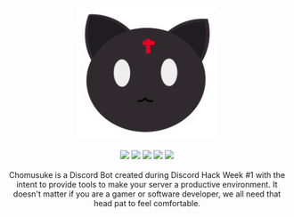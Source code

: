 <div align="center">
<img src="https://raw.githubusercontent.com/ChomusukeBot/Chomusuke/master/logo.png" width="250" />
<br><br>
<a href="https://heroku.com/deploy?template=https://github.com/ChomusukeBot/Chomusuke"><img src="https://img.shields.io/badge/heroku-deploy-430098.svg"></a>
<a href="https://discordapp.com/oauth2/authorize?client_id=591581275429666847&scope=bot&permissions=2080763015"><img src="https://img.shields.io/badge/discord-invite-7289DA.svg"></a>
<a href="https://travis-ci.com/ChomusukeBot/Chomusuke"><img src="https://img.shields.io/travis/com/chomusukebot/chomusuke.svg?label=travis"></a>
<a href="https://www.codefactor.io/repository/github/chomusukebot/chomusuke"><img src="https://www.codefactor.io/repository/github/chomusukebot/chomusuke/badge"></a>
<a href="https://dependabot.com"><img src="https://api.dependabot.com/badges/status?host=github&repo=ChomusukeBot/Chomusuke"></a>
<br><br>
Chomusuke is a Discord Bot created during Discord Hack Week #1 with the intent to provide tools to make your server a productive environment. It doesn't matter if you are a gamer or software developer, we all need that head pat to feel comfortable.
<br><br>
<!-- <img src="https://raw.githubusercontent.com/ChomusukeBot/Chomusuke/master/preview.png"/> -->
</div>
